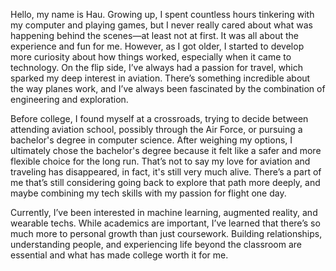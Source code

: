 Hello, my name is Hau. Growing up, I spent countless hours tinkering with my computer and playing games, but I never really cared about what was happening behind the scenes—at least not at first. It was all about the experience and fun for me. However, as I got older, I started to develop more curiosity about how things worked, especially when it came to technology. On the flip side, I’ve always had a passion for travel, which sparked my deep interest in aviation. There’s something incredible about the way planes work, and I’ve always been fascinated by the combination of engineering and exploration.


  Before college, I found myself at a crossroads, trying to decide between attending aviation school, possibly through the Air Force, or pursuing a bachelor's degree in computer science. After weighing my options, I ultimately chose the bachelor's degree because it felt like a safer and more flexible choice for the long run. That’s not to say my love for aviation and traveling has disappeared, in fact, it's still very much alive. There’s a part of me that’s still considering going back to explore that path more deeply, and maybe combining my tech skills with my passion for flight one day. 

Currently, I’ve been interested in machine learning, augmented reality, and wearable techs. While academics are important, I’ve learned that there’s so much more to personal growth than just coursework. Building relationships, understanding people, and experiencing life beyond the classroom are essential and what has made college worth it for me. 
